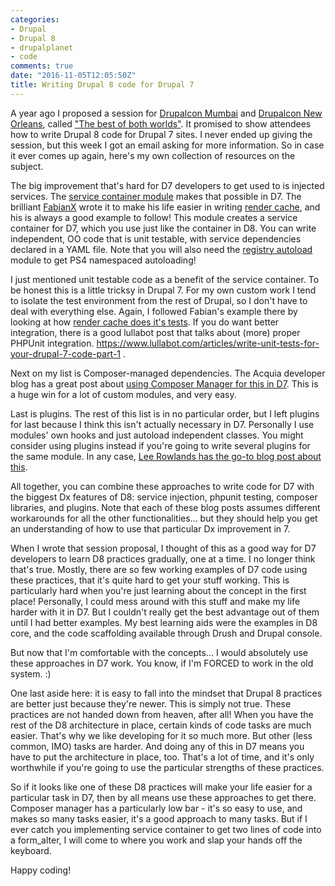 ```yaml
---
categories:
- Drupal
- Drupal 8
- drupalplanet
- code
comments: true
date: "2016-11-05T12:05:50Z"
title: Writing Drupal 8 code for Drupal 7
---
```


A year ago I proposed a session for [Drupalcon Mumbai](https://events.drupal.org/asia2016) and [Drupalcon New Orleans](https://events.drupal.org/neworleans2016), called ["The best of both worlds"](https://events.drupal.org/neworleans2016/sessions/best-both-worlds-writing-drupal-8-code-drupal-7-sites). It promised to show attendees how to write Drupal 8 code for Drupal 7 sites. I never ended up giving the session, but this week I got an email asking for more information. So in case it ever comes up again, here's my own collection of resources on the subject.

The big improvement that's hard for D7 developers to get used to is injected services. The [service container module](https://www.drupal.org/project/service_container) makes that possible in D7. The brilliant [FabianX](https://www.drupal.org/u/fabianx) wrote it to make his life easier in writing [render cache](https://www.drupal.org/project/render_cache), and his is always a good example to follow! This module creates a service container for D7, which you use just like the container in D8. You can write independent, OO code that is unit testable, with service dependencies declared in a YAML file. Note that you will also need the [registry autoload](https://www.drupal.org/project/registry_autoload) module to get PS4 namespaced autoloading!

I just mentioned unit testable code as a benefit of the service container. To be honest this is a little tricksy in Drupal 7. For my own custom work I tend to isolate the test environment from the rest of Drupal, so I don't have to deal with everything else. Again, I followed Fabian's example there by looking at how [render cache does it's tests](http://cgit.drupalcode.org/render_cache/tree/tests?h=7.x-2.x). If you do want better integration, there is a good lullabot post that talks about (more) proper PHPUnit integration. https://www.lullabot.com/articles/write-unit-tests-for-your-drupal-7-code-part-1 .

Next on my list is Composer-managed dependencies. The Acquia developer blog has a great post about [using Composer Manager for this in D7](https://dev.acquia.com/blog/using-composer-manager-get-island-now). This is a huge win for a lot of custom modules, and very easy. 

Last is plugins. The rest of this list is in no particular order, but I left plugins for last because I think this isn't actually necessary in D7. Personally I use modules' own hooks and just autoload independent classes. You might consider using plugins instead if you're going to write several plugins for the same module. In any case, [Lee Rowlands has the go-to blog post about this](https://www.previousnext.com.au/blog/drupal-8-now-object-oriented-plugins-drupal-7). 

All together, you can combine these approaches to write code for D7 with the biggest Dx features of D8: service injection, phpunit testing, composer libraries, and plugins. Note that each of these blog posts assumes different workarounds for all the other functionalities... but they should help you get an understanding of how to use that particular Dx improvement in 7.

When I wrote that session proposal, I thought of this as a good way for D7 developers to learn D8 practices gradually, one at a time. I no longer think that's true. Mostly, there are so few working examples of D7 code using these practices, that it's quite hard to get your stuff working. This is particularly hard when you're just learning about the concept in the first place! Personally, I could mess around with this stuff and make my life harder with it in D7. But I couldn't really get the best advantage out of them until I had better examples. My best learning aids were the examples in D8 core, and the code scaffolding available through Drush and Drupal console. 

But now that I'm comfortable with the concepts... I would absolutely use these approaches in D7 work. You know, if I'm FORCED to work in the old system. :) 

One last aside here: it is easy to fall into the mindset that Drupal 8 practices are better just because they're newer. This is simply not true. These practices are not handed down from heaven, after all! When you have the rest of the D8 architecture in place, certain kinds of code tasks are much easier. That's why we like developing for it so much more. But other (less common, IMO) tasks are harder. And doing any of this in D7 means you have to put the architecture in place, too. That's a lot of time, and it's only worthwhile if you're going to use the particular strengths of these practices.

So if it looks like one of these D8 practices will make your life easier for a particular task in D7, then by all means use these approaches to get there. Composer manager has a particularly low bar - it's so easy to use, and makes so many tasks easier, it's a good approach to many tasks. But if I ever catch you implementing service container to get two lines of code into a form_alter, I will come to where you work and slap your hands off the keyboard. 

Happy coding!
